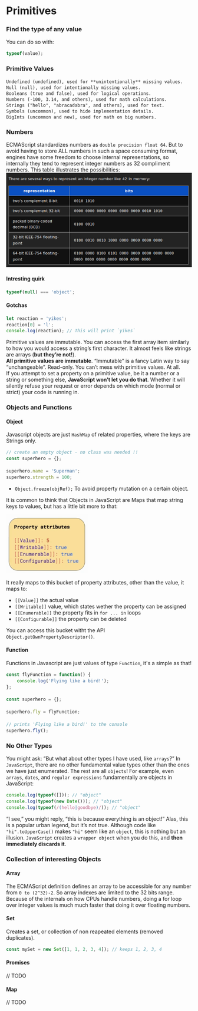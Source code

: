 # Primitives

### Find the type of any value
You can do so with:
```javascript
typeof(value);
```

### Primitive Values

    Undefined (undefined), used for **unintentionally** missing values.
    Null (null), used for intentionally missing values.
    Booleans (true and false), used for logical operations.
    Numbers (-100, 3.14, and others), used for math calculations.
    Strings ("hello", "abracadabra", and others), used for text.
    Symbols (uncommon), used to hide implementation details.
    BigInts (uncommon and new), used for math on big numbers.

### Numbers
ECMAScript standardizes numbers as `double precision float 64`. But to avoid having to store ALL numbers in such a space consuming format, engines have some freedom to choose internal representations, so internally they tend to represent integer numbers as 32 compliment numbers.
This table illustrates the possibilities:
![js11](img/js11.png)  

#### Intresting quirk
```javascript
typeof(null) === 'object';
```

#### Gotchas
```javascript
let reaction = 'yikes';
reaction[0] = 'l';
console.log(reaction); // This will print `yikes`
```
Primitive values are immutable. You can access the first array item similarly to how you would access a string’s first character. It almost feels like strings are arrays (**but they’re not!**).  
**All primitive values are immutable**. “Immutable” is a fancy Latin way to say “unchangeable”. Read-only. You can’t mess with primitive values. At all.  
If you attempt to set a property on a primitive value, be it a number or a string or something else, **JavaScript won’t let you do that**. Whether it will silently refuse your request or error depends on which mode (normal or strict) your code is running in.

### Objects and Functions
#### Object
Javascript objects are just `HashMap` of related properties, where the keys are Strings only.
```javascript
// create an empty object - no class was needed !!
const superhero = {};
 
superhero.name = 'Superman';  
superhero.strength = 100;
```
* `Object.freeze(objRef);`
To avoid property mutation on a certain object.  

It is common to think that Objects in JavaScript are Maps that map string keys to values, but has a little bit more to that:

![Object keys properties](img/js8.png)  

It really maps to this bucket of property attributes, other than the value, it maps to:
* `[[Value]]` the actual value
* `[[Writable]]` value, which states wether the property can be assigned
* `[[Enumerable]]` the property fits in `for ... in` loops 
* `[[Configurable]]` the property can be deleted

You can access this bucket witht the API `Object.getOwnPropertyDescriptor()`.

#### Function
Functions in Javascript are just values of type `Function`, it's a simple as that! 
```javascript
const flyFunction = function() {  
    console.log('Flying like a bird!');
};

const superhero = {};
 
superhero.fly = flyFunction;

// prints 'Flying like a bird!' to the console
superhero.fly();
```

### No Other Types
You might ask: “But what about other types I have used, like `arrays`?”
In `JavaScript`, there are no other fundamental value types other than the ones we have just enumerated. The rest are all `objects`! For example, even `arrays`, `dates`, and `regular expressions` fundamentally are objects in JavaScript:
```javascript
console.log(typeof([])); // "object"
console.log(typeof(new Date())); // "object"
console.log(typeof(/(hello|goodbye)/)); // "object"
```
“I see,” you might reply, “this is because everything is an object!” Alas, this is a popular urban legend, but it’s not true. Although code like `"hi".toUpperCase()` makes `"hi"` seem like an `object`, this is nothing but an illusion. `JavaScript` creates a `wrapper object` when you do this, and **then immediately discards it**.

### Collection of interesting Objects
#### Array
The ECMAScript definition defines an array to be accessible for any number from `0 to (2^32)-2`. So array indexes are limited to the 32 bits range.  
Because of the internals on how CPUs handle numbers, doing a for loop over integer values is much much faster that doing it over floating numbers.

#### Set
Creates a set, or collection of non reapeated elements (removed duplicates).
```javascript
const mySet = new Set([1, 1, 2, 3, 4]); // keeps 1, 2, 3, 4
```

#### Promises
// TODO

#### Map
// TODO
